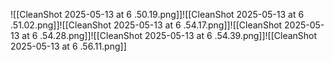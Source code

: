 ![[CleanShot 2025-05-13 at 6 .50.19.png]]![[CleanShot 2025-05-13 at 6 .51.02.png]]![[CleanShot 2025-05-13 at 6 .54.17.png]]![[CleanShot 2025-05-13 at 6 .54.28.png]]![[CleanShot 2025-05-13 at 6 .54.39.png]]![[CleanShot 2025-05-13 at 6 .56.11.png]]